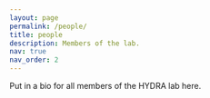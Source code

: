 ```yaml
---
layout: page
permalink: /people/
title: people
description: Members of the lab. 
nav: true
nav_order: 2
---
```


Put in a bio for all members of the HYDRA lab here. 
